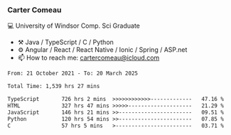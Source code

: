 ### Carter Comeau

💻 University of Windsor Comp. Sci Graduate

- ⚒️ Java / TypeScript / C / Python
- ⚙️ Angular / React / React Native / Ionic / Spring / ASP.net
- 📫 How to reach me: cartercomeau@icloud.com

<!--START_SECTION:waka-->

```txt
From: 21 October 2021 - To: 20 March 2025

Total Time: 1,539 hrs 27 mins

TypeScript       726 hrs 2 mins  >>>>>>>>>>>>-------------   47.16 %
HTML             327 hrs 47 mins >>>>>--------------------   21.29 %
JavaScript       146 hrs 21 mins >>-----------------------   09.51 %
Python           120 hrs 54 mins >>-----------------------   07.85 %
C                57 hrs 5 mins   >------------------------   03.71 %
```

<!--END_SECTION:waka-->
